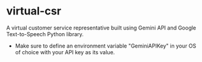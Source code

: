 # virtual-csr
A virtual customer service representative built using Gemini API and Google Text-to-Speech Python library.
* Make sure to define an environment variable "GeminiAPIKey" in your OS of choice with your API key as its value.
